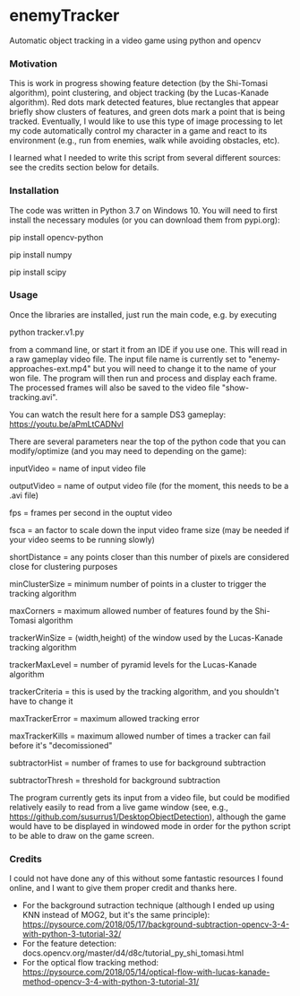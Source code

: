 # enemyTracker
Automatic object tracking in a video game using python and opencv

### Motivation

This is work in progress showing feature detection (by the Shi-Tomasi algorithm), point clustering, and object tracking (by the Lucas-Kanade algorithm).  Red dots mark detected features, blue rectangles that appear briefly show clusters of features, and green dots mark a point that is being tracked.  Eventually, I would like to use this type of image processing to let my code automatically control my character in a game and react to its environment (e.g., run from enemies, walk while avoiding obstacles, etc).

I learned what I needed to write this script from several different sources: see the credits section below for details.

### Installation

The code was written in Python 3.7 on Windows 10. You will need to first install the necessary modules (or you can download them from pypi.org):

pip install opencv-python

pip install numpy

pip install scipy

### Usage

Once the libraries are installed, just run the main code, e.g. by executing

python tracker.v1.py

from a command line, or start it from an IDE if you use one. This will read in a raw gameplay video file.  The input file name is currently set to "enemy-approaches-ext.mp4" but you will need to change it to the name of your won file.  The program will then run and process and display each frame.  The processed frames will also be saved to the video file "show-tracking.avi".  

You can watch the result here for a sample DS3 gameplay: https://youtu.be/aPmLtCADNvI

There are several parameters near the top of the python code that you can modify/optimize (and you may need to depending on the game):


inputVideo = name of input video file

outputVideo = name of output video file (for the moment, this needs to be a .avi file)

fps = frames per second in the ouptut video

fsca = an factor to scale down the input video frame size (may be needed if your video seems to be running slowly)

shortDistance = any points closer than this number of pixels are considered close for clustering purposes

minClusterSize = minimum number of points in a cluster to trigger the tracking algorithm

maxCorners = maximum allowed number of features found by the Shi-Tomasi algorithm

trackerWinSize  = (width,height) of the window used by the Lucas-Kanade tracking algorithm

trackerMaxLevel = number of pyramid levels for the Lucas-Kanade algorithm

trackerCriteria = this is used by the tracking algorithm, and you shouldn't have to change it

maxTrackerError = maximum allowed tracking error

maxTrackerKills = maximum allowed number of times a tracker can fail before it's "decomissioned"

subtractorHist = number of frames to use for background subtraction

subtractorThresh = threshold for background subtraction


The program currently gets its input from a video file, but could be modified relatively easily to read from a live game window (see, e.g., https://github.com/susurrus1/DesktopObjectDetection), although the game would have to be displayed in windowed mode in order for the python script to be able to draw on the game screen.

### Credits

I could not have done any of this without some fantastic resources I found online, and I want to give them proper credit and thanks here.

* For the background sutraction technique (although I ended up using KNN instead of MOG2, but it's the same principle): https://pysource.com/2018/05/17/background-subtraction-opencv-3-4-with-python-3-tutorial-32/
* For the feature detection: docs.opencv.org/master/d4/d8c/tutorial_py_shi_tomasi.html
* For the optical flow tracking method: https://pysource.com/2018/05/14/optical-flow-with-lucas-kanade-method-opencv-3-4-with-python-3-tutorial-31/
